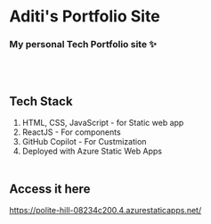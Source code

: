 # Aditi's Portfolio Site
### My personal Tech Portfolio site ✨
<br/><br/>
## Tech Stack
1. HTML, CSS, JavaScript - for Static web app
2. ReactJS - For components
3. GitHub Copilot - For Custmization
4. Deployed with Azure Static Web Apps
<br/><br/>
## Access it here
https://polite-hill-08234c200.4.azurestaticapps.net/
